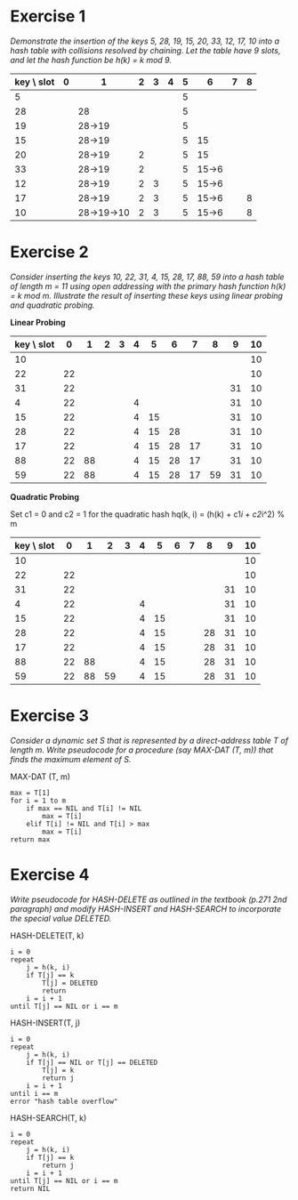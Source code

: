 # Exercise 1
*Demonstrate the insertion of the keys 5, 28, 19, 15, 20, 33, 12, 17, 10 into a hash table with collisions resolved by chaining. Let the table have 9 slots, and let the hash function be h(k) = k mod 9.*

| key \ slot | 0   | 1          | 2   | 3   | 4   | 5   | 6     | 7   | 8   |
| ---------- | --- | ---------- | --- | --- | --- | --- | ----- | --- | --- |
| 5          |     |            |     |     |     | 5   |       |     |     |
| 28         |     | 28         |     |     |     | 5   |       |     |     |
| 19         |     | 28->19     |     |     |     | 5   |       |     |     |
| 15         |     | 28->19     |     |     |     | 5   | 15    |     |     |
| 20         |     | 28->19     | 2   |     |     | 5   | 15    |     |     |
| 33         |     | 28->19     | 2   |     |     | 5   | 15->6 |     |     |
| 12         |     | 28->19     | 2   | 3   |     | 5   | 15->6 |     |     |
| 17         |     | 28->19     | 2   | 3   |     | 5   | 15->6 |     | 8   |
| 10         |     | 28->19->10 | 2   | 3   |     | 5   | 15->6 |     | 8   |

# Exercise 2
*Consider inserting the keys 10, 22, 31, 4, 15, 28, 17, 88, 59 into a hash table of length m = 11 using open addressing with the primary hash function h(k) = k mod m. Illustrate the result of inserting these keys using linear probing and quadratic probing.*

**Linear Probing**

| key \ slot | 0   | 1   | 2   | 3   | 4   | 5   | 6   | 7   | 8   | 9   | 10  |
| ---------- | --- | --- | --- | --- | --- | --- | --- | --- | --- | --- | --- |
| 10         |     |     |     |     |     |     |     |     |     |     | 10  |
| 22         | 22  |     |     |     |     |     |     |     |     |     | 10  |
| 31         | 22  |     |     |     |     |     |     |     |     | 31  | 10  |
| 4          | 22  |     |     |     | 4   |     |     |     |     | 31  | 10  |
| 15         | 22  |     |     |     | 4   | 15  |     |     |     | 31  | 10  |
| 28         | 22  |     |     |     | 4   | 15  | 28  |     |     | 31  | 10  |
| 17         | 22  |     |     |     | 4   | 15  | 28  | 17  |     | 31  | 10  |
| 88         | 22  | 88  |     |     | 4   | 15  | 28  | 17  |     | 31  | 10  |
| 59         | 22  | 88  |     |     | 4   | 15  | 28  | 17  | 59  | 31  | 10  |

**Quadratic Probing**

Set c1 = 0 and c2 = 1 for the quadratic hash hq(k, i) = (h(k) + c1*i + c2*i^2) % m

| key \ slot | 0   | 1   | 2   | 3   | 4   | 5   | 6   | 7   | 8   | 9   | 10  |
| ---------- | --- | --- | --- | --- | --- | --- | --- | --- | --- | --- | --- |
| 10         |     |     |     |     |     |     |     |     |     |     | 10  |
| 22         | 22  |     |     |     |     |     |     |     |     |     | 10  |
| 31         | 22  |     |     |     |     |     |     |     |     | 31  | 10  |
| 4          | 22  |     |     |     | 4   |     |     |     |     | 31  | 10  |
| 15         | 22  |     |     |     | 4   | 15  |     |     |     | 31  | 10  |
| 28         | 22  |     |     |     | 4   | 15  |     |     | 28  | 31  | 10  |
| 17         | 22  |     |     |     | 4   | 15  |     |     | 28  | 31  | 10  |
| 88         | 22  | 88  |     |     | 4   | 15  |     |     | 28  | 31  | 10  |
| 59         | 22  | 88  | 59  |     | 4   | 15  |     |     | 28  | 31  | 10  |

# Exercise 3
*Consider a dynamic set S that is represented by a direct-address table T of length m. Write pseudocode for a procedure (say MAX-DAT (T, m)) that finds the maximum element of S.*

MAX-DAT (T, m)
```
max = T[1]
for i = 1 to m
    if max == NIL and T[i] != NIL
        max = T[i]
    elif T[i] != NIL and T[i] > max
        max = T[i]
return max
```

# Exercise 4
*Write pseudocode for HASH-DELETE as outlined in the textbook (p.271 2nd paragraph) and modify HASH-INSERT and HASH-SEARCH to incorporate the special value DELETED.*

HASH-DELETE(T, k)
```
i = 0
repeat
    j = h(k, i)
    if T[j] == k
        T[j] = DELETED
        return
    i = i + 1
until T[j] == NIL or i == m
```

HASH-INSERT(T, j)
```
i = 0
repeat
    j = h(k, i)
    if T[j] == NIL or T[j] == DELETED
        T[j] = k
        return j
    i = i + 1
until i == m
error "hash table overflow"
```

HASH-SEARCH(T, k)
```
i = 0
repeat
    j = h(k, i)
    if T[j] == k
        return j
    i = i + 1
until T[j] == NIL or i == m
return NIL
```